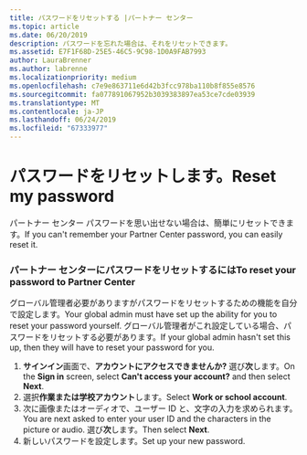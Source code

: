 ```yaml
---
title: パスワードをリセットする |パートナー センター
ms.topic: article
ms.date: 06/20/2019
description: パスワードを忘れた場合は、それをリセットできます。
ms.assetid: E7F1F68D-25E5-46C5-9C98-1D0A9FAB7993
author: LauraBrenner
ms.author: labrenne
ms.localizationpriority: medium
ms.openlocfilehash: c7e9e863711e6d42b3fcc978ba110b8f855e8576
ms.sourcegitcommit: fa077891067952b3039383897ea53ce7cde03939
ms.translationtype: MT
ms.contentlocale: ja-JP
ms.lasthandoff: 06/24/2019
ms.locfileid: "67333977"
---
```

# <a name="reset-my-password"></a><span data-ttu-id="621eb-103">パスワードをリセットします。</span><span class="sxs-lookup"><span data-stu-id="621eb-103">Reset my password</span></span>

<span data-ttu-id="621eb-104">パートナー センター パスワードを思い出せない場合は、簡単にリセットできます。</span><span class="sxs-lookup"><span data-stu-id="621eb-104">If you can't remember your Partner Center password, you can easily reset it.</span></span>

### <a name="to-reset-your-password-to-partner-center"></a><span data-ttu-id="621eb-105">パートナー センターにパスワードをリセットするには</span><span class="sxs-lookup"><span data-stu-id="621eb-105">To reset your password to Partner Center</span></span>

<span data-ttu-id="621eb-106">グローバル管理者必要がありますがパスワードをリセットするための機能を自分で設定します。</span><span class="sxs-lookup"><span data-stu-id="621eb-106">Your global admin must have set up the ability for you to reset your password yourself.</span></span> <span data-ttu-id="621eb-107">グローバル管理者がこれ設定している場合、パスワードをリセットする必要があります。</span><span class="sxs-lookup"><span data-stu-id="621eb-107">If your global admin hasn't set this up, then they will have to reset your password for you.</span></span> 

1. <span data-ttu-id="621eb-108">**サインイン**画面で、**アカウントにアクセスできませんか?** 選び**次**します。</span><span class="sxs-lookup"><span data-stu-id="621eb-108">On the **Sign in** screen, select **Can't access your account?** and then select **Next**.</span></span>
2. <span data-ttu-id="621eb-109">選択**作業または学校アカウント**します。</span><span class="sxs-lookup"><span data-stu-id="621eb-109">Select **Work or school account**.</span></span>
3. <span data-ttu-id="621eb-110">次に画像またはオーディオで、ユーザー ID と、文字の入力を求められます。</span><span class="sxs-lookup"><span data-stu-id="621eb-110">You are next asked to enter your user ID and the characters in the picture or audio.</span></span> <span data-ttu-id="621eb-111">選び**次**します。</span><span class="sxs-lookup"><span data-stu-id="621eb-111">Then select **Next**.</span></span>
4. <span data-ttu-id="621eb-112">新しいパスワードを設定します。</span><span class="sxs-lookup"><span data-stu-id="621eb-112">Set up your new password.</span></span>
